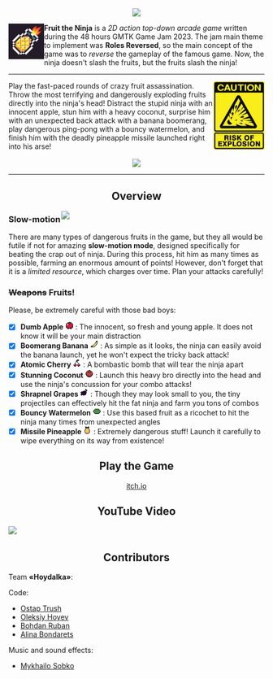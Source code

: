<p align="center"><img src="logo_hr_text.png" align="center" width=256></p>

<img src="icon.PNG" width=70 align="left"> **Fruit the Ninja** is a _2D action top-down arcade game_ written during the 48 hours GMTK Game Jam 2023. The jam main theme to implement was **Roles Reversed**, so the main concept of the game was to _reverse_ the gameplay of the famous game. Now, the ninja doesn't slash the fruits, but the fruits slash the ninja!

---

<img src="assets/readme/explosion.jpg" width=100 align="right">

Play the fast-paced rounds of crazy fruit assassination. Throw the most terrifying and dangerously exploding fruits directly into the ninja's head! Distract the stupid ninja with an innocent apple, stun him with a heavy coconut, surprise him with an unexpected back attack with a banana boomerang, play dangerous ping-pong with a bouncy watermelon, and finish him with the deadly pineapple missile launched right into his arse!

<p align="center"><img src="assets/readme/full_2.gif" width=600 align="center"></p>

---

<h2 align="center">Overview</h2>


<img src="assets/readme/slowmo_combo_crop.gif" width=400 align="right">

### Slow-motion

There are many types of dangerous fruits in the game, but they all would be futile if not for amazing **slow-motion mode**, designed specifically for beating the crap out of ninja. During this process, hit him as many times as possible, farming an enormous amount of points! However, don't forget that it is a _limited resource_, which charges over time. Plan your attacks carefully!

### ~~Weapons~~ Fruits!

Please, be extremely careful with those bad boys:

- [x] **Dumb Apple** ![](assets/fruits/Apple.png) : The innocent, so fresh and young apple. It does not know it will be your main distraction
- [x] **Boomerang Banana** ![](assets/fruits/Banana.png) : As simple as it looks, the ninja can easily avoid the banana launch, yet he won't expect the tricky back attack!
- [x] **Atomic Cherry** ![](assets/fruits/Cherry.png) : A bombastic bomb that will tear the ninja apart
- [x] **Stunning Coconut** ![](assets/fruits/Coconut.png) : Launch this heavy bro directly into the head and use the ninja's concussion for your combo attacks!
- [x] **Shrapnel Grapes** ![](assets/fruits/Grape.png) : Though they may look small to you, the tiny projectiles can effectively hit the fat ninja and farm you tons of combos
- [x] **Bouncy Watermelon** ![](assets/fruits/Watermelon.png) : Use this based fruit as a ricochet to hit the ninja many times from unexpected angles
- [x] **Missile Pineapple** ![](assets/fruits/Pineapple.png) : Extremely dangerous stuff! Launch it carefully to wipe everything on its way from existence!

<h2 align="center">Play the Game</h2>

<p align="center"><a href="https://ade0n.itch.io/fruit-the-ninja">itch.io</a></p>

<h2 align="center">YouTube Video</h2>

[![](https://markdown-videos-api.jorgenkh.no/youtube/BBn0XWxWlZs?si=yxiTqSAk2RhgQ4mT)](https://youtu.be/BBn0XWxWlZs?si=yxiTqSAk2RhgQ4mT)

<h2 align="center">Contributors</h2>

Team **«Hoydalka»**:

Code:
* [Ostap Trush](https://github.com/Adeon18)
* [Oleksiy Hoyev](https://github.com/alexg-lviv)
* [Bohdan Ruban](https://github.com/iamthewalrus67)
* [Alina Bondarets](https://github.com/alorthius)

Music and sound effects:
* [Mykhailo Sobko](https://github.com/myrimur)

